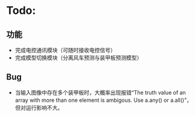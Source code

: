 # Todo:
## 功能
- 完成电控通讯模块（可随时接收电控信号）
- 完成模型切换模块（分离风车预测与装甲板预测模型）
## Bug
- 当输入图像中存在多个装甲板时，大概率出现报错“The truth value of an array with more than one element is ambigous. Use a.any() or a.all()”，但对运行影响不大。
